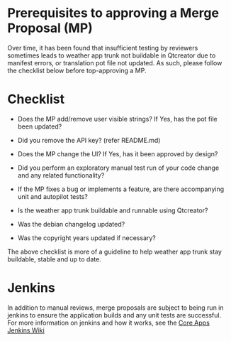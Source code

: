 Prerequisites to approving a Merge Proposal (MP)
================================================

Over time, it has been found that insufficient testing by reviewers sometimes leads to weather app trunk not buildable in Qtcreator due to manifest errors, or translation pot file not updated. As such, please follow the checklist below before top-approving a MP.

Checklist
=========

*   Does the MP add/remove user visible strings? If Yes, has the pot file been
    updated?

*   Did you remove the API key? (refer README.md)

*   Does the MP change the UI? If Yes, has it been approved by design?

*   Did you perform an exploratory manual test run of your code change and any
    related functionality?

*   If the MP fixes a bug or implements a feature, are there accompanying unit
    and autopilot tests?

*   Is the weather app trunk buildable and runnable using Qtcreator?

*   Was the debian changelog updated?

*   Was the copyright years updated if necessary?

The above checklist is more of a guideline to help weather app trunk stay buildable,
stable and up to date.

Jenkins
=======
In addition to manual reviews, merge proposals are subject to being run in jenkins to ensure the application builds and any unit tests are successful. For more information on jenkins and how it works, see the [Core Apps Jenkins Wiki](https://wiki.ubuntu.com/Touch/CoreApps/Jenkins)